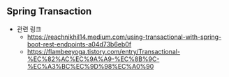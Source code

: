 ## Spring Transaction
- 관련 링크
    - https://reachnikhil14.medium.com/using-transactional-with-spring-boot-rest-endpoints-a04d73b6eb0f
    - https://flambeeyoga.tistory.com/entry/Transactional-%EC%82%AC%EC%9A%A9-%EC%8B%9C-%EC%A3%BC%EC%9D%98%EC%A0%90